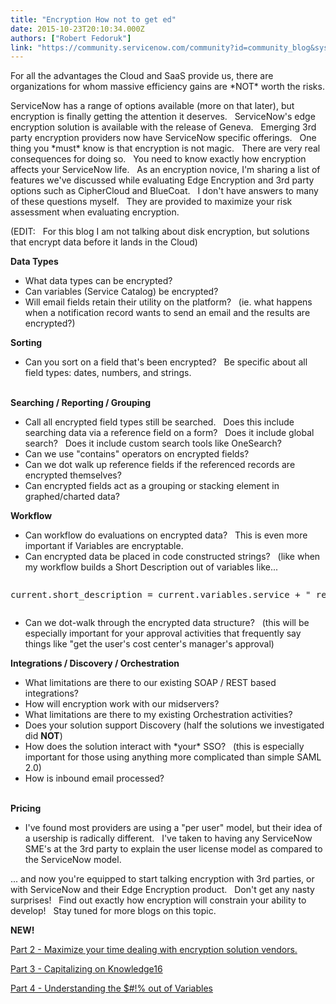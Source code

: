 ```yaml
---
title: "Encryption How not to get ed"
date: 2015-10-23T20:10:34.000Z
authors: ["Robert Fedoruk"]
link: "https://community.servicenow.com/community?id=community_blog&sys_id=35cd62e9dbd0dbc01dcaf3231f96190e"
---
```

<p>For all the advantages the Cloud and SaaS provide us, there are organizations for whom massive efficiency gains are *NOT* worth the risks.</p><p>ServiceNow has a range of options available (more on that later), but encryption is finally getting the attention it deserves.   ServiceNow's edge encryption solution is available with the release of Geneva.   Emerging 3rd party encryption providers now have ServiceNow specific offerings.   One thing you *must* know is that encryption is not magic.   There are very real consequences for doing so.   You need to know exactly how encryption affects your ServiceNow life.   As an encryption novice, I'm sharing a list of features we've discussed while evaluating Edge Encryption and 3rd party options such as CipherCloud and BlueCoat.   I don't have answers to many of these questions myself.   They are provided to maximize your risk assessment when evaluating encryption.</p><p></p><p>(EDIT:   For this blog I am not talking about disk encryption, but solutions that encrypt data before it lands in the Cloud)</p><p></p><p><strong>Data Types</strong></p><ul><li>What data types can be encrypted?</li><li>Can variables (Service Catalog) be encrypted?</li><li>Will email fields retain their utility on the platform?   (ie. what happens when a notification record wants to send an email and the results are encrypted?)</li></ul><p></p><p><strong>Sorting</strong></p><ul><li>Can you sort on a field that's been encrypted?   Be specific about all field types: dates, numbers, and strings.</li></ul><p><br/><strong>Searching / Reporting / Grouping</strong></p><ul><li>Call all encrypted field types still be searched.   Does this include searching data via a reference field on a form?   Does it include global search?   Does it include custom search tools like OneSearch?</li><li>Can we use "contains" operators on encrypted fields?</li><li>Can we dot walk up reference fields if the referenced records are encrypted themselves?</li><li>Can encrypted fields act as a grouping or stacking element in graphed/charted data?</li></ul><p></p><p><strong>Workflow</strong></p><ul><li>Can workflow do evaluations on encrypted data?   This is even more important if Variables are encryptable.</li><li>Can encrypted data be placed in code constructed strings?   (like when my workflow builds a Short Description out of variables like...</li></ul><pre __default_attr="javascript" __jive_macro_name="code" class="_jivemacro_uid_14456125763225432 jive_macro_code jive_text_macro" data-renderedposition="1498.5_8_265_14" jivemacro_uid="_14456125763225432"><p>current.short_description = current.variables.service + " requested for " + current.variables.user + " on " + current.variables.date + " at " + current.variables.location</p></pre><ul><li>Can we dot-walk through the encrypted data structure?   (this will be especially important for your approval activities that frequently say things like "get the user's cost center's manager's approval)</li></ul><p></p><p><strong>Integrations / Discovery / Orchestration</strong></p><ul><li>What limitations are there to our existing SOAP / REST based integrations?</li><li>How will encryption work with our midservers?</li><li>What limitations are there to my existing Orchestration activities?</li><li>Does your solution support Discovery (half the solutions we investigated did <strong>NOT</strong>)</li><li>How does the solution interact with *your* SSO?   (this is especially important for those using anything more complicated than simple SAML 2.0)</li><li>How is inbound email processed?</li></ul><p><br/><strong>Pricing</strong></p><ul><li>I've found most providers are using a "per user" model, but their idea of a usership is radically different.   I've taken to having any ServiceNow SME's at the 3rd party to explain the user license model as compared to the ServiceNow model.</li></ul><p></p><p>... and now you're equipped to start talking encryption with 3rd parties, or with ServiceNow and their Edge Encryption product.   Don't get any nasty surprises!   Find out exactly how encryption will constrain your ability to develop!   Stay tuned for more blogs on this topic.</p><p></p><p><strong>NEW!</strong></p><p><a title="" _jive_internal="true" href="/community?id=community_blog&sys_id=b9cd62e9dbd0dbc01dcaf3231f961912">Part 2 - Maximize your time dealing with encryption solution vendors.</a></p><p><a title="" _jive_internal="true" href="/community/service-automation-platform/security/blog/2016/05/06/encryption-how-not-to-get-ed-part-3">Part 3 - Capitalizing on Knowledge16</a></p><p><a title="" _jive_internal="true" href="/community?id=community_blog&sys_id=861d22e5dbd0dbc01dcaf3231f961974">Part 4 - Understanding the $#!% out of Variables</a></p>